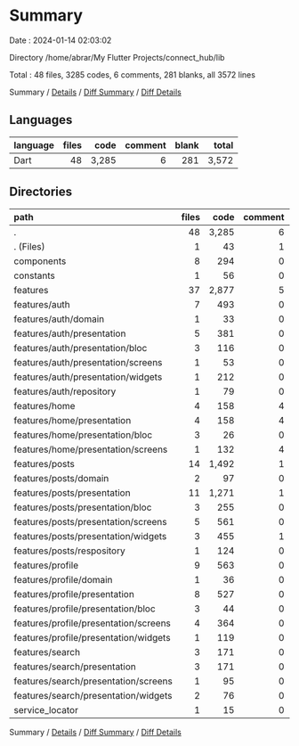 # Summary

Date : 2024-01-14 02:03:02

Directory /home/abrar/My Flutter Projects/connect_hub/lib

Total : 48 files,  3285 codes, 6 comments, 281 blanks, all 3572 lines

Summary / [Details](details.md) / [Diff Summary](diff.md) / [Diff Details](diff-details.md)

## Languages
| language | files | code | comment | blank | total |
| :--- | ---: | ---: | ---: | ---: | ---: |
| Dart | 48 | 3,285 | 6 | 281 | 3,572 |

## Directories
| path | files | code | comment | blank | total |
| :--- | ---: | ---: | ---: | ---: | ---: |
| . | 48 | 3,285 | 6 | 281 | 3,572 |
| . (Files) | 1 | 43 | 1 | 4 | 48 |
| components | 8 | 294 | 0 | 26 | 320 |
| constants | 1 | 56 | 0 | 6 | 62 |
| features | 37 | 2,877 | 5 | 243 | 3,125 |
| features/auth | 7 | 493 | 0 | 57 | 550 |
| features/auth/domain | 1 | 33 | 0 | 4 | 37 |
| features/auth/presentation | 5 | 381 | 0 | 44 | 425 |
| features/auth/presentation/bloc | 3 | 116 | 0 | 30 | 146 |
| features/auth/presentation/screens | 1 | 53 | 0 | 6 | 59 |
| features/auth/presentation/widgets | 1 | 212 | 0 | 8 | 220 |
| features/auth/repository | 1 | 79 | 0 | 9 | 88 |
| features/home | 4 | 158 | 4 | 23 | 185 |
| features/home/presentation | 4 | 158 | 4 | 23 | 185 |
| features/home/presentation/bloc | 3 | 26 | 0 | 13 | 39 |
| features/home/presentation/screens | 1 | 132 | 4 | 10 | 146 |
| features/posts | 14 | 1,492 | 1 | 108 | 1,601 |
| features/posts/domain | 2 | 97 | 0 | 8 | 105 |
| features/posts/presentation | 11 | 1,271 | 1 | 90 | 1,362 |
| features/posts/presentation/bloc | 3 | 255 | 0 | 55 | 310 |
| features/posts/presentation/screens | 5 | 561 | 0 | 23 | 584 |
| features/posts/presentation/widgets | 3 | 455 | 1 | 12 | 468 |
| features/posts/respository | 1 | 124 | 0 | 10 | 134 |
| features/profile | 9 | 563 | 0 | 42 | 605 |
| features/profile/domain | 1 | 36 | 0 | 4 | 40 |
| features/profile/presentation | 8 | 527 | 0 | 38 | 565 |
| features/profile/presentation/bloc | 3 | 44 | 0 | 15 | 59 |
| features/profile/presentation/screens | 4 | 364 | 0 | 18 | 382 |
| features/profile/presentation/widgets | 1 | 119 | 0 | 5 | 124 |
| features/search | 3 | 171 | 0 | 13 | 184 |
| features/search/presentation | 3 | 171 | 0 | 13 | 184 |
| features/search/presentation/screens | 1 | 95 | 0 | 6 | 101 |
| features/search/presentation/widgets | 2 | 76 | 0 | 7 | 83 |
| service_locator | 1 | 15 | 0 | 2 | 17 |

Summary / [Details](details.md) / [Diff Summary](diff.md) / [Diff Details](diff-details.md)